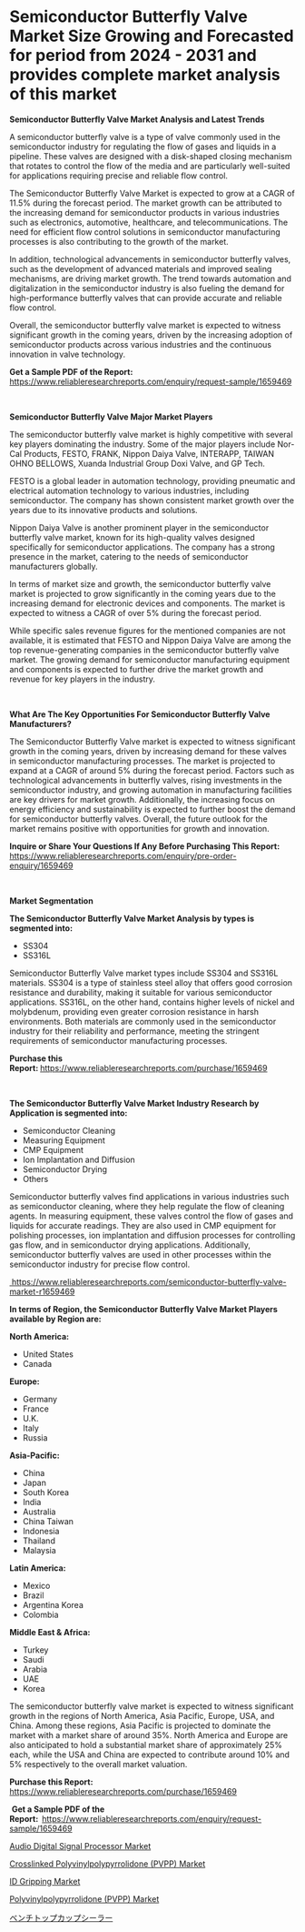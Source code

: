 <p><h1>Semiconductor Butterfly Valve Market Size Growing and Forecasted for period from 2024 - 2031 and provides complete market analysis of this market</h1></p><p><strong>Semiconductor Butterfly Valve Market Analysis and Latest Trends</strong></p>
<p><p>A semiconductor butterfly valve is a type of valve commonly used in the semiconductor industry for regulating the flow of gases and liquids in a pipeline. These valves are designed with a disk-shaped closing mechanism that rotates to control the flow of the media and are particularly well-suited for applications requiring precise and reliable flow control.</p><p>The Semiconductor Butterfly Valve Market is expected to grow at a CAGR of 11.5% during the forecast period. The market growth can be attributed to the increasing demand for semiconductor products in various industries such as electronics, automotive, healthcare, and telecommunications. The need for efficient flow control solutions in semiconductor manufacturing processes is also contributing to the growth of the market.</p><p>In addition, technological advancements in semiconductor butterfly valves, such as the development of advanced materials and improved sealing mechanisms, are driving market growth. The trend towards automation and digitalization in the semiconductor industry is also fueling the demand for high-performance butterfly valves that can provide accurate and reliable flow control.</p><p>Overall, the semiconductor butterfly valve market is expected to witness significant growth in the coming years, driven by the increasing adoption of semiconductor products across various industries and the continuous innovation in valve technology.</p></p>
<p><strong>Get a Sample PDF of the Report:&nbsp;</strong> <a href="https://www.reliableresearchreports.com/enquiry/request-sample/1659469">https://www.reliableresearchreports.com/enquiry/request-sample/1659469</a></p>
<p>&nbsp;</p>
<p><strong>Semiconductor Butterfly Valve Major Market Players</strong></p>
<p><p>The semiconductor butterfly valve market is highly competitive with several key players dominating the industry. Some of the major players include Nor-Cal Products, FESTO, FRANK, Nippon Daiya Valve, INTERAPP, TAIWAN OHNO BELLOWS, Xuanda Industrial Group Doxi Valve, and GP Tech.</p><p>FESTO is a global leader in automation technology, providing pneumatic and electrical automation technology to various industries, including semiconductor. The company has shown consistent market growth over the years due to its innovative products and solutions.</p><p>Nippon Daiya Valve is another prominent player in the semiconductor butterfly valve market, known for its high-quality valves designed specifically for semiconductor applications. The company has a strong presence in the market, catering to the needs of semiconductor manufacturers globally.</p><p>In terms of market size and growth, the semiconductor butterfly valve market is projected to grow significantly in the coming years due to the increasing demand for electronic devices and components. The market is expected to witness a CAGR of over 5% during the forecast period.</p><p>While specific sales revenue figures for the mentioned companies are not available, it is estimated that FESTO and Nippon Daiya Valve are among the top revenue-generating companies in the semiconductor butterfly valve market. The growing demand for semiconductor manufacturing equipment and components is expected to further drive the market growth and revenue for key players in the industry.</p></p>
<p>&nbsp;</p>
<p><strong>What Are The Key Opportunities For Semiconductor Butterfly Valve Manufacturers?</strong></p>
<p><p>The Semiconductor Butterfly Valve market is expected to witness significant growth in the coming years, driven by increasing demand for these valves in semiconductor manufacturing processes. The market is projected to expand at a CAGR of around 5% during the forecast period. Factors such as technological advancements in butterfly valves, rising investments in the semiconductor industry, and growing automation in manufacturing facilities are key drivers for market growth. Additionally, the increasing focus on energy efficiency and sustainability is expected to further boost the demand for semiconductor butterfly valves. Overall, the future outlook for the market remains positive with opportunities for growth and innovation.</p></p>
<p><strong>Inquire or Share Your Questions If Any Before Purchasing This Report:</strong> <a href="https://www.reliableresearchreports.com/enquiry/pre-order-enquiry/1659469">https://www.reliableresearchreports.com/enquiry/pre-order-enquiry/1659469</a></p>
<p>&nbsp;</p>
<p><strong>Market Segmentation</strong></p>
<p><strong>The Semiconductor Butterfly Valve Market Analysis by types is segmented into:</strong></p>
<p><ul><li>SS304</li><li>SS316L</li></ul></p>
<p><p>Semiconductor Butterfly Valve market types include SS304 and SS316L materials. SS304 is a type of stainless steel alloy that offers good corrosion resistance and durability, making it suitable for various semiconductor applications. SS316L, on the other hand, contains higher levels of nickel and molybdenum, providing even greater corrosion resistance in harsh environments. Both materials are commonly used in the semiconductor industry for their reliability and performance, meeting the stringent requirements of semiconductor manufacturing processes.</p></p>
<p><strong>Purchase this Report:&nbsp;</strong><a href="https://www.reliableresearchreports.com/purchase/1659469">https://www.reliableresearchreports.com/purchase/1659469</a></p>
<p>&nbsp;</p>
<p><strong>The Semiconductor Butterfly Valve Market Industry Research by Application is segmented into:</strong></p>
<p><ul><li>Semiconductor Cleaning</li><li>Measuring Equipment</li><li>CMP Equipment</li><li>Ion Implantation and Diffusion</li><li>Semiconductor Drying</li><li>Others</li></ul></p>
<p><p>Semiconductor butterfly valves find applications in various industries such as semiconductor cleaning, where they help regulate the flow of cleaning agents. In measuring equipment, these valves control the flow of gases and liquids for accurate readings. They are also used in CMP equipment for polishing processes, ion implantation and diffusion processes for controlling gas flow, and in semiconductor drying applications. Additionally, semiconductor butterfly valves are used in other processes within the semiconductor industry for precise flow control.</p></p>
<p><a href="https://www.reliableresearchreports.com/semiconductor-butterfly-valve-market-r1659469">&nbsp;https://www.reliableresearchreports.com/semiconductor-butterfly-valve-market-r1659469</a></p>
<p><strong>In terms of Region, the Semiconductor Butterfly Valve Market Players available by Region are:</strong></p>
<p>
    <p> <strong> North America: </strong>
        <ul>
            <li>United States</li>
            <li>Canada</li>
        </ul>
        </p> 
    <p> <strong> Europe: </strong>
        <ul>
            <li>Germany</li>
            <li>France</li>
            <li>U.K.</li>
            <li>Italy</li>
            <li>Russia</li>
        </ul>
        </p> 
    <p> <strong> Asia-Pacific: </strong>
        <ul>
            <li>China</li>
            <li>Japan</li>
            <li>South Korea</li>
            <li>India</li>
            <li>Australia</li>
            <li>China Taiwan</li>
            <li>Indonesia</li>
            <li>Thailand</li>
            <li>Malaysia</li>
        </ul>
        </p> 
    <p> <strong> Latin America: </strong>
        <ul>
            <li>Mexico</li>
            <li>Brazil</li>
            <li>Argentina Korea</li>
            <li>Colombia</li>
        </ul>
        </p> 
    <p> <strong> Middle East & Africa: </strong>
        <ul>
            <li>Turkey</li>
            <li>Saudi</li>
            <li>Arabia</li>
            <li>UAE</li>
            <li>Korea</li>
        </ul>
    </p>
    </p>
<p><p>The semiconductor butterfly valve market is expected to witness significant growth in the regions of North America, Asia Pacific, Europe, USA, and China. Among these regions, Asia Pacific is projected to dominate the market with a market share of around 35%. North America and Europe are also anticipated to hold a substantial market share of approximately 25% each, while the USA and China are expected to contribute around 10% and 5% respectively to the overall market valuation.</p></p>
<p><strong>Purchase this Report: </strong><a href="https://www.reliableresearchreports.com/purchase/1659469">https://www.reliableresearchreports.com/purchase/1659469</a></p>
<p>&nbsp;<strong>Get a Sample PDF of the Report:&nbsp;&nbsp;</strong><a href="https://www.reliableresearchreports.com/enquiry/request-sample/1659469">https://www.reliableresearchreports.com/enquiry/request-sample/1659469</a></p>
<p><strong></strong></p>
<p><p><a href="https://issuu.com/reportprime-2/docs/audio-digital-signal-processor-market-size-2030.pp">Audio Digital Signal Processor Market</a></p><p><a href="https://github.com/HarmonyBogan1944/Market-Research-Report-List-1/blob/main/crosslinked-polyvinylpolypyrrolidone-pvpp-market.md">Crosslinked Polyvinylpolypyrrolidone (PVPP) Market</a></p><p><a href="https://www.linkedin.com/pulse/id-gripping-market-research-report-its-history-forecast-2024-rstwe">ID Gripping Market</a></p><p><a href="https://github.com/Sinjinluong3e0awx2m195k76/Market-Research-Report-List-2/blob/main/polyvinylpolypyrrolidone-pvpp-market.md">Polyvinylpolypyrrolidone (PVPP) Market</a></p><p><a href="https://github.com/oqoeusbvpadwjs08/Market-Research-Report-List-2/blob/main/652126296334.md">ベンチトップカップシーラー</a></p></p>
